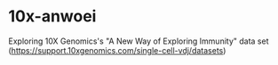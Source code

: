 # 10x-anwoei
Exploring 10X Genomics's "A New Way of Exploring Immunity" data set (https://support.10xgenomics.com/single-cell-vdj/datasets)
